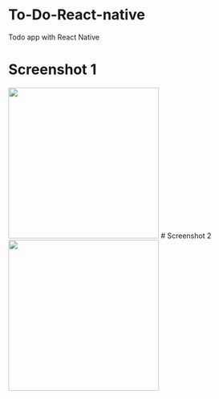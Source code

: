 # To-Do-React-native
Todo app with React Native

# Screenshot 1
<img src="https://github.com/RakeshStha/To-Do-React-native/assets/56125560/4e9c7934-e9cf-4ba3-86ab-95a666a82620" width="300">
# Screenshot 2
<img src="https://github.com/RakeshStha/To-Do-React-native/assets/56125560/f9052666-ea6d-4045-8951-74c6e72418a1" width="300">
